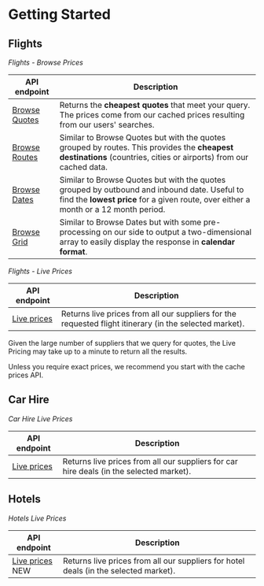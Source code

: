 # Getting Started

## Flights

*Flights - Browse Prices*

| API endpoint | Description  |
| --- | ---|
| [Browse Quotes](#browse-quotes) | Returns the <b>cheapest quotes</b> that meet your query. The prices come from our cached prices resulting from our users' searches. |
| [Browse Routes](#browse-routes) | Similar to Browse Quotes but with the quotes grouped by routes. This provides the <b>cheapest destinations</b> (countries, cities or airports) from our cached data. |
| [Browse Dates](#browse-dates) | Similar to Browse Quotes but with the quotes grouped by outbound and inbound date. Useful to find the <b>lowest price</b> for a given route, over either a month or a 12 month period. |
| [Browse Grid](#browse-dates-grid) | Similar to Browse Dates but with some pre-processing on our side to output a two-dimensional array to easily display the response in <b>calendar format</b>. |


*Flights - Live Prices*

| API endpoint | Description  |
| --- | ---|
| [Live prices](#flights-live-prices) | Returns live prices from all our suppliers for the requested flight itinerary (in the selected market). |

<aside class="warning">
Given the large number of suppliers that we query for quotes, the Live Pricing may take up to a minute to return all the results.

Unless you require exact prices, we recommend you start with the cache prices API.
</aside>

## Car Hire

*Car Hire Live Prices*

| API endpoint | Description  |
| --- | ---|
| [Live prices](#car-hire-live-prices) | Returns live prices from all our suppliers for car hire deals (in the selected market). |

## Hotels

*Hotels Live Prices*

| API endpoint | Description  |
| --- | ---|
| [Live prices](#hotels-live-prices)<br><span class="required">NEW</span> | Returns live prices from all our suppliers for hotel deals (in the selected market). |
